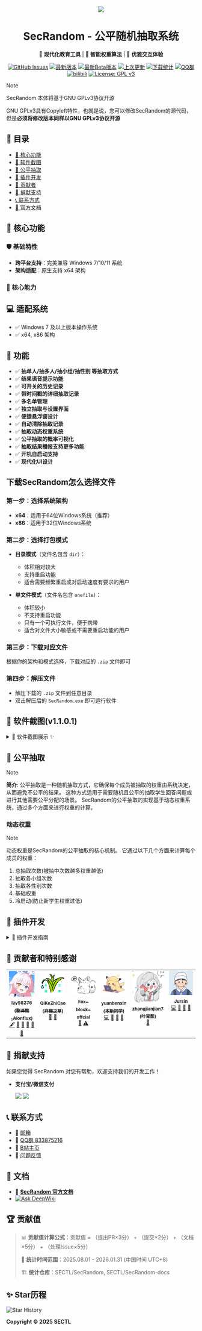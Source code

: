 <div align="center">

<image src="resources/SecRandom.png" height="128"/>

# SecRandom - 公平随机抽取系统

🚀 **现代化教育工具** | 🎯 **智能权重算法** | 🎨 **优雅交互体验**

</div>

<!-- 项目状态徽章 -->
<div align="center">

[![GitHub Issues](https://img.shields.io/github/issues-search/SECTL/SecRandom?query=is%3Aopen&style=for-the-badge&color=00b4ab&logo=github&label=问题)](https://github.com/SECTL/SecRandom/issues)
[![最新版本](https://img.shields.io/github/v/release/SECTL/SecRandom?style=for-the-badge&color=00b4ab&label=最新正式版)](https://github.com/SECTL/SecRandom/releases/latest)
[![最新Beta版本](https://img.shields.io/github/v/release/SECTL/SecRandom?include_prereleases&style=for-the-badge&label=测试版)](https://github.com/SECTL/SecRandom/releases/)
[![上次更新](https://img.shields.io/github/last-commit/SECTL/SecRandom?style=for-the-badge&color=00b4ab&label=最后摸鱼时间)](https://github.com/SECTL/SecRandom/commits/master)
[![下载统计](https://img.shields.io/github/downloads/SECTL/SecRandom/total?style=for-the-badge&color=00b4ab&label=累计下载)](https://github.com/SECTL/SecRandom/releases)
[![QQ群](https://img.shields.io/badge/-QQ%E7%BE%A4%EF%BD%9C833875216-blue?style=for-the-badge&logo=QQ)](https://qm.qq.com/q/iWcfaPHn7W)
[![bilibili](https://img.shields.io/badge/-UP%E4%B8%BB%EF%BD%9C黎泽懿-%23FB7299?style=for-the-badge&logo=bilibili)](https://space.bilibili.com/520571577)
[![License: GPL v3](https://img.shields.io/badge/License-GPLv3-blue.svg?style=for-the-badge)](https://opensource.org/licenses/GPL-3.0)

</div>

> [!note]
> 
> SecRandom 本体将基于GNU GPLv3协议开源
> 
> GNU GPLv3具有Copyleft特性，也就是说，您可以修改SecRandom的源代码，但是**必须将修改版本同样以GNU GPLv3协议开源**

## 📖 目录
- [🌈 核心功能](#-核心功能)
- [📸 软件截图](#-软件截图)
- [📖 公平抽取](#-公平抽取)
- [🔌 插件开发](#-插件开发)
- [🙏 贡献者](#-贡献者和特别感谢)
- [💝 捐献支持](#-捐献支持)
- [📞 联系方式](#-联系方式)
- [📄 官方文档](#-文档)

## 🌈 核心功能

### 🛡️ 基础特性
- **跨平台支持**：完美兼容 Windows 7/10/11 系统
- **架构适配**：原生支持 x64 架构

### 🎯 核心能力

## 💻 **适配系统**
- ✅ Windows 7 及以上版本操作系统
- ✅ x64, x86 架构

## 🎉 **功能**
- ✅ **抽单人/抽多人/抽小组/抽性别 等抽取方式**
- ✅ **结果语音提示功能**
- ✅ **可开关的历史记录**
- ✅ **带时间戳的详细抽取记录**
- ✅ **多名单管理**
- ✅ **独立抽取与设置界面**
- ✅ **便捷悬浮窗设计**
- ✅ **自动清除抽取记录**
- ✅ **抽取动态权重系统**
- ✅ **公平抽取的概率可视化**
- ✅ **抽取结果播报支持更多功能**
- ✅ **开机自启动支持**
- ✅ **现代化UI设计**

## 下载SecRandom怎么选择文件

### 第一步：选择系统架构
- **x64**：适用于64位Windows系统（推荐）
- **x86**：适用于32位Windows系统

### 第二步：选择打包模式
- **目录模式**（文件名包含 `dir`）：
  - 体积相对较大
  - 支持重启功能
  - 适合需要频繁重启或对启动速度有要求的用户

- **单文件模式**（文件名包含 `onefile`）：
  - 体积较小
  - 不支持重启功能
  - 只有一个可执行文件，便于携带
  - 适合对文件大小敏感或不需要重启功能的用户

### 第三步：下载对应文件
根据你的架构和模式选择，下载对应的 `.zip` 文件即可

### 第四步：解压文件
- 解压下载的 `.zip` 文件到任意目录
- 双击解压后的 `SecRandom.exe` 即可运行软件

## 📸 软件截图(v1.1.0.1)
<details>
<summary>📸 软件截图展示 ✨</summary>

![抽人界面](ScreenSots/主界面_抽人_浅色.png)
![抽奖界面](ScreenSots/主界面_抽奖_浅色.png)
![历史记录](ScreenSots/主界面_抽人历史记录_浅色.png)
![设置界面](ScreenSots/设置_抽人设置_浅色.png)

</details>

## 📖 公平抽取

> [!note]
>
> **简介**:
> 公平抽取是一种随机抽取方式，它确保每个成员被抽取的权重由系统决定，从而避免不公平的结果。
> 这种方式适用于需要随机且公平的抽取学生回答问题或进行其他需要公平分配的场景。
> SecRandom的公平抽取的实现基于动态权重系统，通过多个方面来进行权重的计算。

### **动态权重**
> [!note]
>
> 动态权重是SecRandom的公平抽取的核心机制。
> 它通过以下几个方面来计算每个成员的权重：
> 1. 总抽取次数(被抽中次数越多权重越低)
> 2. 抽取各小组次数
> 3. 抽取各性别次数
> 4. 基础权重
> 5. 冷启动(防止新学生权重过低)

## 🔌 插件开发

<details>
<summary>🔌 插件开发指南</summary>

### 插件开发资源
- 插件开发示例：[插件开发示例](https://github.com/SECTL/SecRandom-plugins)
- 插件广场：[插件广场](https://github.com/SECTL/SecRandom-market)

### 开发支持
- 技术交流：[QQ群 833875216](https://qm.qq.com/q/iWcfaPHn7W)
- 问题反馈：[GitHub Issues](https://github.com/SECTL/SecRandom/issues)

</details>

## 🙏 贡献者和特别感谢

<!-- ALL-CONTRIBUTORS-LIST:START - Do not remove or modify this section -->
<!-- prettier-ignore-start -->
<!-- markdownlint-disable -->
<table>
  <tbody>
    <tr>
      <td align="center" valign="top" width="16.66%"><a href="https://github.com/lzy98276"><img src="app/resource/icon/contributor1.png" width="100px;" alt="lzy98276"/><br /><sub><b>lzy98276 (黎泽懿_Aionflux)</b></sub></a><br /><a href="#content-lzy98276" title="Content">🖋</a> <a href="#design-lzy98276" title="Design">🎨</a> <a href="#ideas-lzy98276" title="Ideas, Planning, & Feedback">🤔</a> <a href="#maintenance-lzy98276" title="Maintenance">🚧</a> <a href="#doc-lzy98276" title="Documentation">📖</a> <a href="#bug-lzy98276" title="Bug reports">🐛</a></td>
      <td align="center" valign="top" width="16.66%"><a href="https://github.com/QiKeZhiCao"><img src="app/resource/icon/contributor2.png" width="100px;" alt="QiKeZhiCao"/><br /><sub><b>QiKeZhiCao (弃稞之草)</b></sub></a><br /><a href="#ideas-QiKeZhiCao" title="Ideas, Planning, & Feedback">🤔</a> <a href="#maintenance-QiKeZhiCao" title="Maintenance">🚧</a></td>
      <td align="center" valign="top" width="16.66%"><a href="https://github.com/Fox-block-offcial"><img src="app/resource/icon/contributor3.png" width="100px;" alt="Fox-block-offcial"/><br /><sub><b>Fox-block-offcial</b></sub></a><br /><a href="#bug-Fox-block-offcial" title="Bug reports">🐛</a> <a href="#testing-Fox-block-offcial" title="Testing">⚠️</a></td>
      <td align="center" valign="top" width="16.66%"><a href="https://github.com/yuanbenxin"><img src="app/resource/icon/contributor4.png" width="100px;" alt="yuanbenxin"/><br /><sub><b>yuanbenxin (本新同学)</b></sub></a><br /><a href="#code-yuanbenxin" title="Code">💻</a> <a href="#design-yuanbenxin" title="Design">🎨</a> <a href="#maintenance-yuanbenxin" title="Maintenance">🚧</a> <a href="#doc-yuanbenxin" title="Documentation">📖</a></td>
      <td align="center" valign="top" width="16.66%"><a href="https://github.com/zhangjianjian7"><img src="app/resource/icon/contributor5.png" width="100px;" alt="zhangjianjian7"/><br /><sub><b>zhangjianjian7 (叶背影)</b></sub></a><br /><a href="#doc-zhangjianjian7" title="Documentation">📖</a></td>
      <td align="center" valign="top" width="16.66%"><a href="https://github.com/jursin"><img src="app/resource/icon/contributor6.png" width="100px;" alt="Jursin"/><br /><sub><b>Jursin</b></sub></a><br /><a href="#code-jursin" title="Code">💻</a> <a href="#design-jursin" title="Design">🎨</a> <a href="#maintenance-jursin" title="Maintenance">🚧</a> <a href="#doc-jursin" title="Documentation">📖</a></td>
    </tr>
  </tbody>
</table>

## 💝 捐献支持

如果您觉得 SecRandom 对您有帮助，欢迎支持我们的开发工作！

- **支付宝/微信支付**

  <image src="app/resource/assets/contribution/Alipay.png" height="196"/> <image src="app/resource/assets/contribution/WeChat_Pay.png" height="196"/>


## 📞 联系方式

* 📧 [邮箱](mailto:lzy.12@foxmail.com)
* 👥 [QQ群 833875216](https://qm.qq.com/q/iWcfaPHn7W)
* 🎥 [B站主页](https://space.bilibili.com/520571577)
* 🐛 [问题反馈](https://github.com/SECTL/SecRandom/issues)

## 📄 文档

- 📄 **[SecRandom 官方文档](https://secrandom.netlify.app)**
- [![Ask DeepWiki](https://deepwiki.com/badge.svg)](https://deepwiki.com/SECTL/SecRandom)


## 🏆 贡献值

> 📊 **贡献值计算公式**：贡献值 = （提出PR×3分） + （提交×2分） + （文档×5分） + （处理Issue×5分）
> 
> 📅 **统计时间范围**：2025.08.01 - 2026.01.31 (中国时间 UTC+8)
> 
> 🏗️ **统计仓库**：SECTL/SecRandom, SECTL/SecRandom-docs


## ✨ Star历程

<picture>
  <source media="(prefers-color-scheme: dark)" srcset="https://api.star-history.com/svg?repos=SECTL/SecRandom&type=Date&theme=dark">
  <img alt="Star History" src="https://api.star-history.com/svg?repos=SECTL/SecRandom&type=Date">
</picture>

**Copyright © 2025 SECTL**
